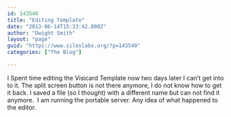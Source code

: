 ```yaml
---
id: 143540
title: "Editing Template"
date: "2013-06-14T15:33:42.000Z"
author: "Dwight Smith"
layout: "page"
guid: "https://www.silexlabs.org/?p=143540"
categories: ["The Blog"]

---
```

I Spent time editing the Visicard Template now two days later I can&#8217;t get into to it. The split screen button is not there anymore, I do not know how to get it back. I saved a file (so I thought) with a different name but can not find it anymore.  I am running the portable server. Any idea of what happened to the editor.
























